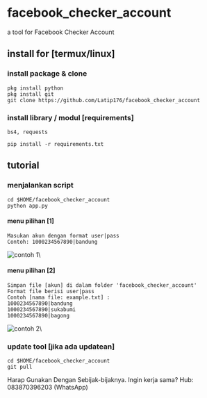 # facebook_checker_account
a tool for Facebook Checker Account
## install for [termux/linux]
### install package & clone
```
pkg install python
pkg install git
git clone https://github.com/Latip176/facebook_checker_account

```
### install library / modul [requirements]
```bs4, requests```
```
pip install -r requirements.txt
```
## tutorial
### menjalankan script
```
cd $HOME/facebook_checker_account
python app.py
```
#### menu pilihan [1]
```
Masukan akun dengan format user|pass
Contoh: 1000234567890|bandung
```
<img src="img/Screenshot_20230203-192639_Pydroid 3.jpg" alt="contoh 1">\
#### menu pilihan [2]
```
Simpan file [akun] di dalam folder 'facebook_checker_account'
Format file berisi user|pass
Contoh [nama file: example.txt] :
1000234567890|bandung
1000234567890|sukabumi
1000234567890|bagong
```
<img src="img/Screenshot_20230203-192531_Pydroid 3.jpg" alt="contoh 2">\
### update tool [jika ada updatean]
```
cd $HOME/facebook_checker_account
git pull
```
Harap Gunakan Dengan Sebijak-bijaknya.
Ingin kerja sama? Hub: 083870396203 (WhatsApp)
